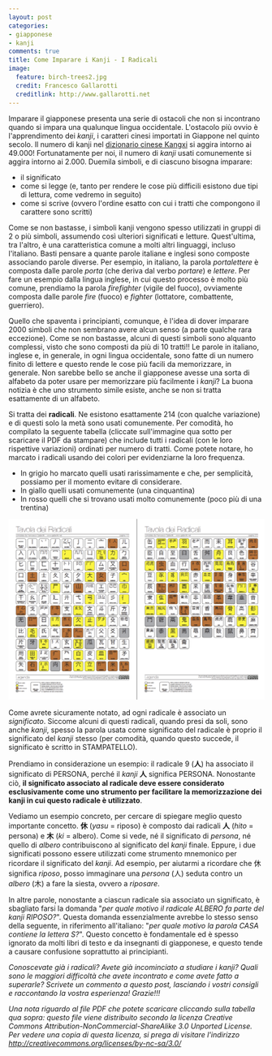 ```yaml
---
layout: post
categories: 
- giapponese
- kanji
comments: true
title: Come Imparare i Kanji - I Radicali
image:
  feature: birch-trees2.jpg
  credit: Francesco Gallarotti
  creditlink: http://www.gallarotti.net
---
```

Imparare il giapponese presenta una serie di ostacoli che non si incontrano quando si impara una qualunque lingua occidentale. L'ostacolo più ovvio è l'apprendimento dei *kanji*, i caratteri cinesi importati in Giappone nel quinto secolo. Il numero di kanji nel [dizionario cinese Kangxi](http://it.wikipedia.org/wiki/Dizionario_Kangxi) si aggira intorno ai 49.000! Fortunatamente per noi, il numero di *kanji* usati comunemente si aggira intorno ai 2.000. Duemila simboli, e di ciascuno bisogna imparare:

- il significato
- come si legge (e, tanto per rendere le cose più difficili esistono due tipi di lettura, come vedremo in seguito)
- come si scrive (ovvero l'ordine esatto con cui i tratti che compongono il carattere sono scritti)

Come se non bastasse, i simboli kanji vengono spesso utilizzati in gruppi di 2 o più simboli, assumendo così ulteriori significati e letture. Quest'ultima, tra l'altro, è una caratteristica comune a molti altri linguaggi, incluso l'italiano. Basti pensare a quante parole italiane e inglesi sono composte associando parole diverse. Per esempio, in italiano, la parola *portalettere* è composta dalle parole *porta* (che deriva dal verbo *portare*) e *lettere*. Per fare un esempio dalla lingua inglese, in cui questo processo è molto più comune, prendiamo la parola *firefighter* (vigile del fuoco), ovviamente composta dalle parole *fire* (fuoco) e *fighter* (lottatore, combattente, guerriero).

Quello che spaventa i principianti, comunque, è l'idea di dover imparare 2000 simboli che non sembrano avere alcun senso (a parte qualche rara eccezione). Come se non bastasse, alcuni di questi simboli sono alquanto complessi, visto che sono composti da più di 10 tratti!! Le parole in italiano, inglese e, in generale, in ogni lingua occidentale, sono fatte di un numero finito di lettere e questo rende le cose più facili da memorizzare, in generale. Non sarebbe bello se anche il giapponese avesse una sorta di alfabeto da poter usare per memorizzare più facilmente i *kanji*? La buona notizia è che uno strumento simile esiste, anche se non si tratta esattamente di un alfabeto. 

Si tratta dei **radicali**. Ne esistono esattamente 214 (con qualche variazione) e di questi solo la metà sono usati comunemente. Per comodità, ho compilato la seguente tabella (cliccate sull'immagine qua sotto per scaricare il PDF da stampare) che include tutti i radicali (con le loro rispettive variazioni) ordinati per numero di tratti. Come potete notare, ho marcato i radicali usando dei colori per evidenziarne la loro frequenza.

- In grigio ho marcato quelli usati rarissimamente e che, per semplicità, possiamo per il momento evitare di considerare.
- In giallo quelli usati comunemente (una cinquantina)
- In rosso quelli che si trovano usati molto comunemente (poco più di una trentina)

[![Tabella dei Radicali](/assets/2013/01/radicali.png)](/assets/2013/01/radicali.pdf)

Come avrete sicuramente notato, ad ogni radicale è associato un *significato*. Siccome alcuni di questi radicali, quando presi da soli, sono anche *kanji*, spesso la parola usata come significato del radicale è proprio il significato del *kanji* stesso (per comodità, quando questo succede, il significato è scritto in STAMPATELLO).

Prendiamo in considerazione un esempio: il radicale 9 (**人**) ha associato il significato di PERSONA, perché il *kanji* **人** significa PERSONA. Nonostante ciò, **il significato associato al radicale deve essere considerato esclusivamente come uno strumento per facilitare la memorizzazione dei kanji in cui questo radicale è utilizzato**.

Vediamo un esempio concreto, per cercare di spiegare meglio questo importante concetto. **休** (*yasu* = riposo) è composto dai radicali **人** (*hito* = persona) e **木** (*ki* = albero). Come si vede, né il significato di *persona*, né quello di *albero* contribuiscono al significato del *kanji* finale. Eppure, i due significati possono essere utilizzati come strumento mnemonico per ricordare il significato del *kanji*. Ad esempio, per aiutarmi a ricordare che 休 significa *riposo*, posso immaginare una *persona* (人) seduta contro un *albero* (木) a fare la siesta, ovvero a *riposare*.

In altre parole, nonostante a ciascun radicale sia associato un significato, è sbagliato farsi la domanda "*per quale motivo il radicale ALBERO fa parte del kanji RIPOSO?*". Questa domanda essenzialmente avrebbe lo stesso senso della seguente, in riferimento all'italiano: "*per quale motivo la parola CASA contiene la lettera S?*". Questo concetto è fondamentale ed è spesso ignorato da molti libri di testo e da insegnanti di giapponese, e questo tende a causare confusione soprattutto ai principianti.

*Conoscevate già i radicali? Avete già incominciato a studiare i kanji? Quali sono le maggiori difficoltà che avete incontrato e come avete fatto a superarle? Scrivete un commento a questo post, lasciando i vostri consigli e raccontando la vostra esperienza! Grazie!!!*

*Una nota riguardo al file PDF che potete scaricare cliccando sulla tabella qua sopra: questo file viene distribuito secondo la licenza Creative Commons Attribution-NonCommercial-ShareAlike 3.0 Unported License. Per vedere una copia di questa licenza, si prega di visitare l'indirizzo <http://creativecommons.org/licenses/by-nc-sa/3.0/>*